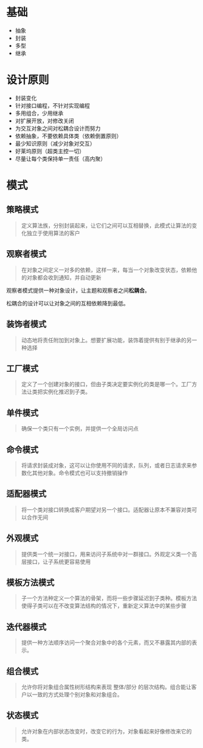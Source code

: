 # 基础
- 抽象
- 封装
- 多型
- 继承

# 设计原则
- 封装变化
- 针对接口编程，不针对实现编程
- 多用组合，少用继承
- 对扩展开放，对修改关闭
- 为交互对象之间对松耦合设计而努力
- 依赖抽象，不要依赖具体类（依赖倒置原则）
- 最少知识原则（减少对象对交互）
- 好莱坞原则（超类主控一切）
- 尽量让每个类保持单一责任（高内聚）

# 模式
## 策略模式
> 定义算法族，分别封装起来，让它们之间可以互相替换，此模式让算法的变化独立于使用算法的客户

## 观察者模式
> 在对象之间定义一对多的依赖，这样一来，每当一个对象改变状态，依赖他的对象都会收到通知，并自动更新

观察者模式提供一种对象设计，让主题和观察者之间**松耦合**。

松耦合的设计可以让对象之间的互相依赖降到最低。

## 装饰者模式
> 动态地将责任附加到对象上。想要扩展功能，装饰着提供有别于继承的另一种选择

## 工厂模式
> 定义了一个创建对象的接口，但由子类决定要实例化的类是哪一个。工厂方法让类把实例化推迟到子类。

## 单件模式
> 确保一个类只有一个实例，并提供一个全局访问点

## 命令模式
> 将请求封装成对象，这可以让你使用不同的请求，队列，或者日志请求来参数化其他对象。命令模式也可以支持撤销操作

## 适配器模式
> 将一个类对接口转换成客户期望对另一个接口。适配器让原本不兼容对类可以合作无间

## 外观模式
> 提供类一个统一对接口，用来访问子系统中对一群接口。外观定义类一个高层接口，让子系统更容易使用

## 模板方法模式
> 子一个方法种定义一个算法的骨架，而将一些步骤延迟到子类种。模板方法使得子类可以在不改变算法结构的情况下，重新定义算法中的某些步骤

## 迭代器模式
> 提供一种方法顺序访问一个聚合对象中的各个元素，而又不暴露其内部的表示。

## 组合模式
> 允许你将对象组合属性树形结构来表现 整体/部分 的层次结构。组合能让客户以一致的方式处理个别对象和对象组合。

## 状态模式
> 允许对象在内部状态改变时，改变它的行为，对象看起来好像修改来它的类。